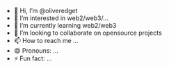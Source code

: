 - 👋 Hi, I’m @oliveredget
- 👀 I’m interested in web2/web3/...
- 🌱 I’m currently learning web2/web3
- 💞️ I’m looking to collaborate on opensource projects
- 📫 How to reach me ...
- 😄 Pronouns: ...
- ⚡ Fun fact: ...

<!---
oliveredget/oliveredget is a ✨ special ✨ repository because its `README.md` (this file) appears on your GitHub profile.
You can click the Preview link to take a look at your changes.
--->
